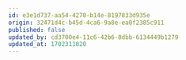 ```yaml
---
id: e3e1d737-aa54-4270-b14e-8197833d935e
origin: 32471d4c-b45d-4ca6-9a8e-ea0f2385c911
published: false
updated_by: cd3700e4-11c6-42b6-8dbb-6134449b1279
updated_at: 1702311820
---
```

